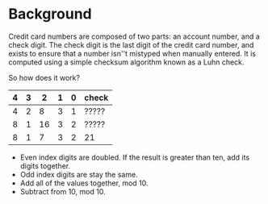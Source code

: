 Background
==========

Credit card numbers are composed of two parts: an account number, and a check digit. The check digit is the last digit of the credit card number, and exists to ensure that a number isn''t mistyped when manually entered. It is computed using a simple checksum algorithm known as a Luhn check. 

So how does it work?

4|3| 2| 1|0|check
-|-|--|--|-|-----
4|2| 8| 3|1|?????
8|1|16| 3|2|?????
8|1| 7| 3|2|21

* Even index digits are doubled. If the result is greater than ten, add its digits together.
* Odd index digits are stay the same.
* Add all of the values together, mod 10.
* Subtract from 10, mod 10.

